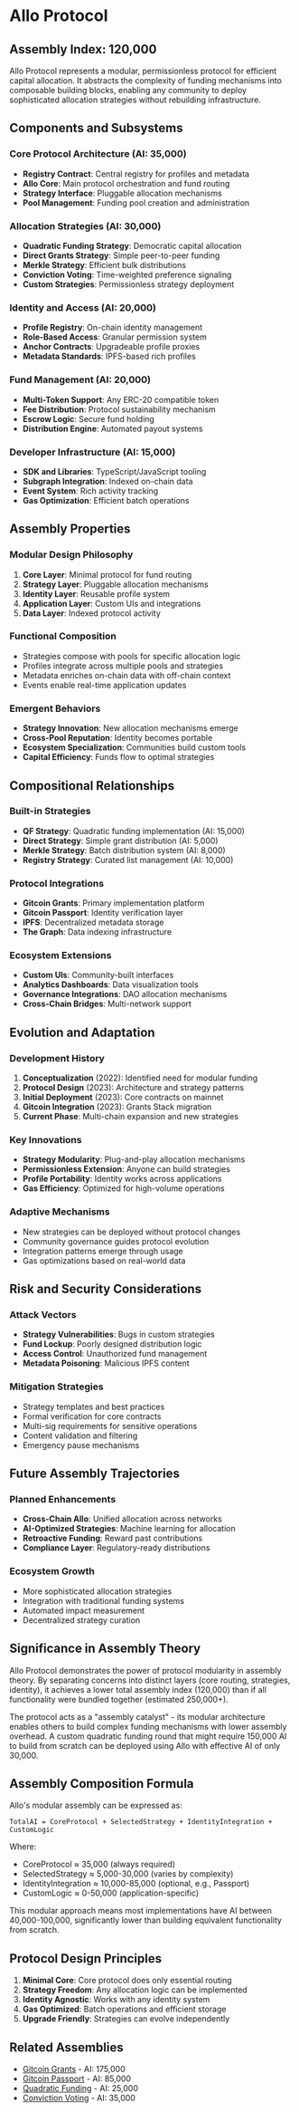 # Allo Protocol

## Assembly Index: 120,000

Allo Protocol represents a modular, permissionless protocol for efficient capital allocation. It abstracts the complexity of funding mechanisms into composable building blocks, enabling any community to deploy sophisticated allocation strategies without rebuilding infrastructure.

## Components and Subsystems

### Core Protocol Architecture (AI: 35,000)
- **Registry Contract**: Central registry for profiles and metadata
- **Allo Core**: Main protocol orchestration and fund routing
- **Strategy Interface**: Pluggable allocation mechanisms
- **Pool Management**: Funding pool creation and administration

### Allocation Strategies (AI: 30,000)
- **Quadratic Funding Strategy**: Democratic capital allocation
- **Direct Grants Strategy**: Simple peer-to-peer funding
- **Merkle Strategy**: Efficient bulk distributions
- **Conviction Voting**: Time-weighted preference signaling
- **Custom Strategies**: Permissionless strategy deployment

### Identity and Access (AI: 20,000)
- **Profile Registry**: On-chain identity management
- **Role-Based Access**: Granular permission system
- **Anchor Contracts**: Upgradeable profile proxies
- **Metadata Standards**: IPFS-based rich profiles

### Fund Management (AI: 20,000)
- **Multi-Token Support**: Any ERC-20 compatible token
- **Fee Distribution**: Protocol sustainability mechanism
- **Escrow Logic**: Secure fund holding
- **Distribution Engine**: Automated payout systems

### Developer Infrastructure (AI: 15,000)
- **SDK and Libraries**: TypeScript/JavaScript tooling
- **Subgraph Integration**: Indexed on-chain data
- **Event System**: Rich activity tracking
- **Gas Optimization**: Efficient batch operations

## Assembly Properties

### Modular Design Philosophy
1. **Core Layer**: Minimal protocol for fund routing
2. **Strategy Layer**: Pluggable allocation mechanisms
3. **Identity Layer**: Reusable profile system
4. **Application Layer**: Custom UIs and integrations
5. **Data Layer**: Indexed protocol activity

### Functional Composition
- Strategies compose with pools for specific allocation logic
- Profiles integrate across multiple pools and strategies
- Metadata enriches on-chain data with off-chain context
- Events enable real-time application updates

### Emergent Behaviors
- **Strategy Innovation**: New allocation mechanisms emerge
- **Cross-Pool Reputation**: Identity becomes portable
- **Ecosystem Specialization**: Communities build custom tools
- **Capital Efficiency**: Funds flow to optimal strategies

## Compositional Relationships

### Built-in Strategies
- **QF Strategy**: Quadratic funding implementation (AI: 15,000)
- **Direct Strategy**: Simple grant distribution (AI: 5,000)
- **Merkle Strategy**: Batch distribution system (AI: 8,000)
- **Registry Strategy**: Curated list management (AI: 10,000)

### Protocol Integrations
- **Gitcoin Grants**: Primary implementation platform
- **Gitcoin Passport**: Identity verification layer
- **IPFS**: Decentralized metadata storage
- **The Graph**: Data indexing infrastructure

### Ecosystem Extensions
- **Custom UIs**: Community-built interfaces
- **Analytics Dashboards**: Data visualization tools
- **Governance Integrations**: DAO allocation mechanisms
- **Cross-Chain Bridges**: Multi-network support

## Evolution and Adaptation

### Development History
1. **Conceptualization** (2022): Identified need for modular funding
2. **Protocol Design** (2023): Architecture and strategy patterns
3. **Initial Deployment** (2023): Core contracts on mainnet
4. **Gitcoin Integration** (2023): Grants Stack migration
5. **Current Phase**: Multi-chain expansion and new strategies

### Key Innovations
- **Strategy Modularity**: Plug-and-play allocation mechanisms
- **Permissionless Extension**: Anyone can build strategies
- **Profile Portability**: Identity works across applications
- **Gas Efficiency**: Optimized for high-volume operations

### Adaptive Mechanisms
- New strategies can be deployed without protocol changes
- Community governance guides protocol evolution
- Integration patterns emerge through usage
- Gas optimizations based on real-world data

## Risk and Security Considerations

### Attack Vectors
- **Strategy Vulnerabilities**: Bugs in custom strategies
- **Fund Lockup**: Poorly designed distribution logic
- **Access Control**: Unauthorized fund management
- **Metadata Poisoning**: Malicious IPFS content

### Mitigation Strategies
- Strategy templates and best practices
- Formal verification for core contracts
- Multi-sig requirements for sensitive operations
- Content validation and filtering
- Emergency pause mechanisms

## Future Assembly Trajectories

### Planned Enhancements
- **Cross-Chain Allo**: Unified allocation across networks
- **AI-Optimized Strategies**: Machine learning for allocation
- **Retroactive Funding**: Reward past contributions
- **Compliance Layer**: Regulatory-ready distributions

### Ecosystem Growth
- More sophisticated allocation strategies
- Integration with traditional funding systems
- Automated impact measurement
- Decentralized strategy curation

## Significance in Assembly Theory

Allo Protocol demonstrates the power of protocol modularity in assembly theory. By separating concerns into distinct layers (core routing, strategies, identity), it achieves a lower total assembly index (120,000) than if all functionality were bundled together (estimated 250,000+).

The protocol acts as a "assembly catalyst" - its modular architecture enables others to build complex funding mechanisms with lower assembly overhead. A custom quadratic funding round that might require 150,000 AI to build from scratch can be deployed using Allo with effective AI of only 30,000.

## Assembly Composition Formula

Allo's modular assembly can be expressed as:
```
TotalAI = CoreProtocol + SelectedStrategy + IdentityIntegration + CustomLogic
```

Where:
- CoreProtocol ≈ 35,000 (always required)
- SelectedStrategy ≈ 5,000-30,000 (varies by complexity)
- IdentityIntegration ≈ 10,000-85,000 (optional, e.g., Passport)
- CustomLogic ≈ 0-50,000 (application-specific)

This modular approach means most implementations have AI between 40,000-100,000, significantly lower than building equivalent functionality from scratch.

## Protocol Design Principles

1. **Minimal Core**: Core protocol does only essential routing
2. **Strategy Freedom**: Any allocation logic can be implemented
3. **Identity Agnostic**: Works with any identity system
4. **Gas Optimized**: Batch operations and efficient storage
5. **Upgrade Friendly**: Strategies can evolve independently

## Related Assemblies
- [Gitcoin Grants](./gitcoin_grants.md) - AI: 175,000
- [Gitcoin Passport](./gitcoin_passport.md) - AI: 85,000
- [Quadratic Funding](./quadratic_funding.md) - AI: 25,000
- [Conviction Voting](./conviction_voting.md) - AI: 35,000